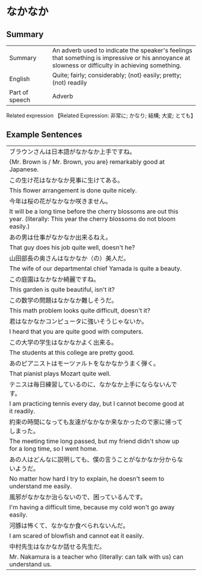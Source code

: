 # なかなか

## Summary

<table><tr>   <td>Summary<td>   <td>An adverb used to indicate the speaker's feelings that something is impressive or his annoyance at slowness or difficulty in achieving something.</td><tr><tr>   <td>English<td>   <td>Quite; fairly; considerably; (not) easily; pretty; (not) readily</td><tr><tr>   <td>Part of speech<td>   <td>Adverb</td><tr></table><tr>   <td>Related expression<td>   <td>【Related Expression: 非常に; かなり; 結構; 大変; とても】</td><tr></table></table>

## Example Sentences

<table><tr><td>ブラウンさんは日本語がなかなか上手ですね。<td><tr><tr><td>{Mr. Brown is / Mr. Brown, you are} remarkably good at Japanese.<td><tr><tr><td>この生け花はなかなか見事に生けてある。<td><tr><tr><td>This flower arrangement is done quite nicely.<td><tr><tr><td>今年は桜の花がなかなか咲きません。<td><tr><tr><td>It will be a long time before the cherry blossoms are out this year. (literally: This year the cherry blossoms do not bloom easily.)<td><tr><tr><td>あの男は仕事がなかなか出来るねえ。<td><tr><tr><td>That guy does his job quite well, doesn't he?<td><tr><tr><td>山田部長の奥さんはなかなか（の）美人だ。<td><tr><tr><td>The wife of our departmental chief Yamada is quite a beauty.<td><tr><tr><td>この庭園はなかなか綺麗ですね。<td><tr><tr><td>This garden is quite beautiful, isn't it?<td><tr><tr><td>この数学の問題はなかなか難しそうだ。<td><tr><tr><td>This math problem looks quite difficult, doesn't it?<td><tr><tr><td>君はなかなかコンピュータに強いそうじゃないか。<td><tr><tr><td>I heard that you are quite good with computers.<td><tr><tr><td>この大学の学生はなかなかよく出来る。<td><tr><tr><td>The students at this college are pretty good.<td><tr><tr><td>あのピアニストはモーツァルトをなかなかうまく弾く。<td><tr><tr><td>That pianist plays Mozart quite well.<td><tr><tr><td>テニスは毎日練習しているのに、なかなか上手にならないんです。<td><tr><tr><td>I am practicing tennis every day, but I cannot become good at it readily.<td><tr><tr><td>約束の時間になっても友達がなかなか来なかったので家に帰ってしまった。<td><tr><tr><td>The meeting time long passed, but my friend didn't show up for a long time, so I went home.<td><tr><tr><td>あの人はどんなに説明しても、僕の言うことがなかなか分からないようだ。<td><tr><tr><td>No matter how hard I try to explain, he doesn't seem to understand me easily.<td><tr><tr><td>風邪がなかなか治らないので、困っているんです。<td><tr><tr><td>I'm having a difficult time, because my cold won't go away easily.<td><tr><tr><td>河豚は怖くて、なかなか食べられないんだ。<td><tr><tr><td>I am scared of blowfish and cannot eat it easily.<td><tr><tr><td>中村先生はなかなか話せる先生だ。<td><tr><tr><td>Mr. Nakamura is a teacher who (literally: can talk with us) can understand us.<td><tr></table>

